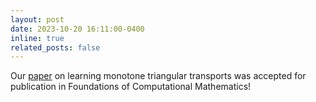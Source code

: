 ```yaml
---
layout: post
date: 2023-10-20 16:11:00-0400
inline: true
related_posts: false
---
```


Our [paper](https://link.springer.com/article/10.1007/s10208-023-09630-x) on learning monotone triangular transports was accepted for publication in Foundations of Computational Mathematics!
